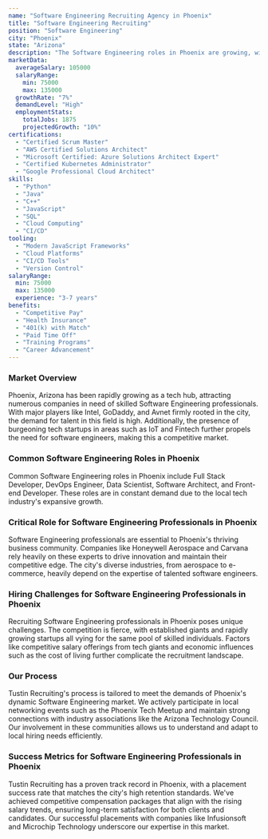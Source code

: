 ```yaml
---
name: "Software Engineering Recruiting Agency in Phoenix"
title: "Software Engineering Recruiting"
position: "Software Engineering"
city: "Phoenix"
state: "Arizona"
description: "The Software Engineering roles in Phoenix are growing, with a strong demand for skilled developers primarily in tech and financial industries."
marketData:
  averageSalary: 105000
  salaryRange:
    min: 75000
    max: 135000
  growthRate: "7%"
  demandLevel: "High"
  employmentStats:
    totalJobs: 1875
    projectedGrowth: "10%"
certifications:
  - "Certified Scrum Master"
  - "AWS Certified Solutions Architect"
  - "Microsoft Certified: Azure Solutions Architect Expert"
  - "Certified Kubernetes Administrator"
  - "Google Professional Cloud Architect"
skills:
  - "Python"
  - "Java"
  - "C++"
  - "JavaScript"
  - "SQL"
  - "Cloud Computing"
  - "CI/CD"
tooling:
  - "Modern JavaScript Frameworks"
  - "Cloud Platforms"
  - "CI/CD Tools"
  - "Version Control"
salaryRange:
  min: 75000
  max: 135000
  experience: "3-7 years"
benefits:
  - "Competitive Pay"
  - "Health Insurance"
  - "401(k) with Match"
  - "Paid Time Off"
  - "Training Programs"
  - "Career Advancement"
---
```


### Market Overview
Phoenix, Arizona has been rapidly growing as a tech hub, attracting numerous companies in need of skilled Software Engineering professionals. With major players like Intel, GoDaddy, and Avnet firmly rooted in the city, the demand for talent in this field is high. Additionally, the presence of burgeoning tech startups in areas such as IoT and Fintech further propels the need for software engineers, making this a competitive market.
### Common Software Engineering Roles in Phoenix
Common Software Engineering roles in Phoenix include Full Stack Developer, DevOps Engineer, Data Scientist, Software Architect, and Front-end Developer. These roles are in constant demand due to the local tech industry's expansive growth.

### Critical Role for Software Engineering Professionals in Phoenix
Software Engineering professionals are essential to Phoenix's thriving business community. Companies like Honeywell Aerospace and Carvana rely heavily on these experts to drive innovation and maintain their competitive edge. The city's diverse industries, from aerospace to e-commerce, heavily depend on the expertise of talented software engineers.

### Hiring Challenges for Software Engineering Professionals in Phoenix
Recruiting Software Engineering professionals in Phoenix poses unique challenges. The competition is fierce, with established giants and rapidly growing startups all vying for the same pool of skilled individuals. Factors like competitive salary offerings from tech giants and economic influences such as the cost of living further complicate the recruitment landscape.

### Our Process
Tustin Recruiting's process is tailored to meet the demands of Phoenix's dynamic Software Engineering market. We actively participate in local networking events such as the Phoenix Tech Meetup and maintain strong connections with industry associations like the Arizona Technology Council. Our involvement in these communities allows us to understand and adapt to local hiring needs efficiently.

### Success Metrics for Software Engineering Professionals in Phoenix
Tustin Recruiting has a proven track record in Phoenix, with a placement success rate that matches the city's high retention standards. We've achieved competitive compensation packages that align with the rising salary trends, ensuring long-term satisfaction for both clients and candidates. Our successful placements with companies like Infusionsoft and Microchip Technology underscore our expertise in this market.